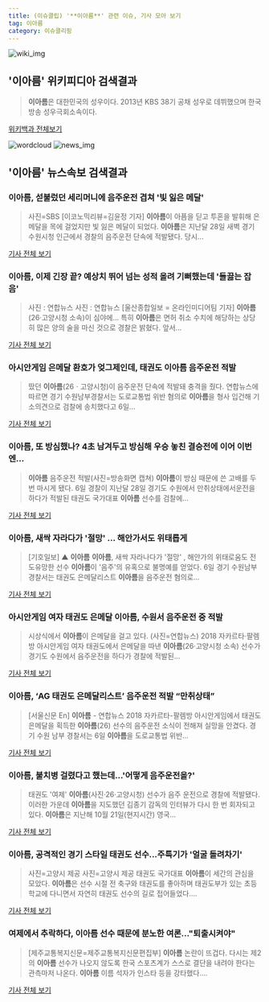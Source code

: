 ```yaml
---
title: (이슈클립) '**이아름**' 관련 이슈, 기사 모아 보기
tag: 이아름
category: 이슈클리핑
---
```

![wiki_img](https://user-images.githubusercontent.com/42597476/44503234-41136a80-a6d0-11e8-9071-6fc6418eafe4.png)
## **'**이아름**'** 위키피디아 검색결과
>**이아름**은 대한민국의 성우이다. 2013년 KBS 38기 공채 성우로 데뷔했으며 한국방송 성우극회소속이다.

<a href="https://ko.wikipedia.org/wiki/이아름" target="_blank">위키백과 전체보기</a>

![wordcloud](https://s3.ap-northeast-2.amazonaws.com/lyrics101-wordcloud/2018-09-06-1536244575.png)
![news_img](https://user-images.githubusercontent.com/42597476/44507050-1206f400-a6e4-11e8-8d98-7ffbfebb353f.png)
## **'**이아름**'** 뉴스속보 검색결과
### **이아름**, 섣불렀던 세리머니에 음주운전 겹쳐 '빛 잃은 메달'

>사진=SBS [이코노믹리뷰=김윤정 기자] **이아름**이 아픔을 딛고 투혼을 발휘해 은메달을 목에 걸었지만 빛 잃은 메달이 되었다. **이아름**은 지난달 28일 새벽 경기 수원시청 인근에서 경찰의 음주운전 단속에 적발됐다. 당시...

<a href="http://www.econovill.com/news/articleView.html?idxno=345700" target="_blank">기사 전체 보기</a>

### **이아름**, 이제 긴장 끝? 예상치 뛰어 넘는 성적 올려 기뻐했는데 '들끓는 잡음'

>사진 : 연합뉴스 사진 : 연합뉴스 [울산종합일보 = 온라인미디어팀 기자] **이아름**(26·고양시청 소속)이 심야에... 특히 **이아름**은 면허 취소 수치에 해당하는 상당히 많은 양의 술을 마신 것으로 경찰은 밝혔다.   앞서...

<a href="http://www.ujnews.co.kr/news/articleView.html?idxno=422832" target="_blank">기사 전체 보기</a>

### 아시안게임 은메달 환호가 엊그제인데, 태권도 **이아름** 음주운전 적발

>땄던 **이아름**(26ㆍ고양시청)이 음주운전 단속에 적발돼 충격을 줬다. 연합뉴스에 따르면 경기 수원남부경찰서는 도로교통법 위반 혐의로 **이아름**을 형사 입건해 기소의견으로 검찰에 송치했다고 6일...

<a href="http://www.sportsq.co.kr/news/articleView.html?idxno=301772" target="_blank">기사 전체 보기</a>

### **이아름**, 또 방심했나? 4초 남겨두고 방심해 우승 놓친 결승전에 이어 이번엔…

>**이아름** 음주운전 적발(사진=방송화면 캡쳐) **이아름**이 방심 때문에 쓴 고배를 두 번 마시게 됐다.   6일 경찰이 지난달 28일 경기도 수원에서 만취상태에서운전을 하다가 적발된 태권도 국가대표 **이아름** 선수를 검찰에...

<a href="http://www.gnmaeil.com/news/articleView.html?idxno=381965" target="_blank">기사 전체 보기</a>

### **이아름**, 새싹 자라다가 '절망' ... 해안가서도 위태롭게

>[기호일보] ▲ **이아름** **이아름**, 새싹 자라나다가 '절망' , 해안가의 위태로움도 전도유망한 선수 **이아름**이 '음주'의 유혹으로 불명예를 얻었다. 6일 경기 수원남부경찰서는 태권도 은메달리스트 **이아름**을 음주운전 혐의로...

<a href="http://www.kihoilbo.co.kr/?mod=news&act=articleView&idxno=767799" target="_blank">기사 전체 보기</a>

### 아시안게임 여자 태권도 은메달 **이아름**, 수원서 음주운전 중 적발

>시상식에서 **이아름**이 은메달을 걸고 있다. (사진=연합뉴스) 2018 자카르타·팔렘방 아시안게임 여자 태권도에서 은메달을 따낸 **이아름**(26·고양시청 소속) 선수가 경기도 수원에서 음주운전을 하다가 경찰에 적발된...

<a href="http://news20.busan.com/controller/newsController.jsp?newsId=20180906000240" target="_blank">기사 전체 보기</a>

### **이아름**, ‘AG 태권도 은메달리스트’ 음주운전 적발 “만취상태”

>[서울신문 En] **이아름** - 연합뉴스 2018 자카르타-팔렘방 아시안게임에서 태권도 은메달을 획득한 **이아름**(26) 선수의 음주운전 소식이 전해져 실망을 안겼다. 경기 수원 남부 경찰서는 6일 **이아름**을 도로교통법 위반...

<a href="http://www.seoul.co.kr/news/newsView.php?id=20180906500111&wlog_tag3=naver" target="_blank">기사 전체 보기</a>

### **이아름**, 불치병 걸렸다고 했는데…'어떻게 음주운전을?'

>  태권도 '여제' **이아름**(사진·26·고양시청) 선수가 음주 운전으로 경찰에 적발됐다. 이러한 가운데 **이아름**을 지도했던 김종기 감독의 인터뷰가 다시 한 번 회자되고 있다. **이아름**은 지난해 10월 21일(현지시간) 영국...

<a href="http://www.segye.com/content/html/2018/09/06/20180906007701.html?OutUrl=naver" target="_blank">기사 전체 보기</a>

### **이아름**, 공격적인 경기 스타일 태권도 선수...주특기가 '얼굴 돌려차기'

>사진=고양시 제공 사진=고양시 제공 태권도 국가대표 **이아름**이 세간의 관심을 모았다. **이아름**은 선수 시절 전 축구와 태권도를 좋아하며 태권도부가 있는 초등학교에 다니면서 자연히 태권도 선수의 길로 접어들었다....

<a href="http://www.whitepaper.co.kr/news/articleView.html?idxno=114107" target="_blank">기사 전체 보기</a>

### 여제에서 추락하다, **이아름** 선수 때문에 분노한 여론..."퇴출시켜야"

>[제주교통복지신문=제주교통복지신문편집부] **이아름** 논란이 뜨겁다. 다시는 제2의 **이아름** 선수가 나오지 않도록 한국 스포츠계가 스스로 결단을 내려야 한다는 관측마저 나온다. **이아름** 이름 석자가 인스타 등을 강타했다....

<a href="http://www.jejutwn.com/news/article.html?no=10043" target="_blank">기사 전체 보기</a>


